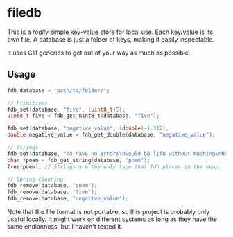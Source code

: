 # filedb
This is a _really_ simple key-value store for local use. Each key/value is its own file.
A database is just a folder of keys, making it easily inspectable.

It uses C11 generics to get out of your way as much as possible.

## Usage
```c
fdb database = "path/to/folder/";

// Primitives
fdb_set(database, "five", (uint8_t)5);
uint8_t five = fdb_get_uint8_t(database, "five");

fdb_set(database, "negative_value", (double)-1.312);
double negative_value = fdb_get_double(database, "negative_value");

// Strings
fdb_set(database, "To have no errors\nwould be life without meaning\nNo struggle, no joy.", "poem");
char *poem = fdb_get_string(database, "poem");
free(poem); // Strings are the only type that fdb places in the heap.

// Spring cleaning
fdb_remove(database, "poem");
fdb_remove(database, "five");
fdb_remove(database, "negative_value");
```

Note that the file format is not portable, so this project is probably only useful locally. It might work on different systems as long
as they have the same endianness, but I haven't tested it.
